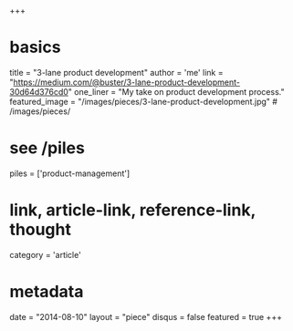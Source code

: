+++
# basics
title     		 = "3-lane product development"
author    		 = 'me'
link      		 = "https://medium.com/@buster/3-lane-product-development-30d64d376cd0"
one_liner 		 = "My take on product development process."
featured_image = "/images/pieces/3-lane-product-development.jpg" # /images/pieces/

# see /piles
piles     		 = ['product-management']

# link, article-link, reference-link, thought
category  		 = 'article' 

# metadata
date      		 = "2014-08-10"
layout    		 = "piece"
disqus    		 = false
featured       = true
+++

